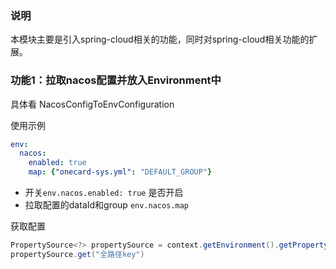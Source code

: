 
### 说明
本模块主要是引入spring-cloud相关的功能，同时对spring-cloud相关功能的扩展。

### 功能1：拉取nacos配置并放入Environment中
具体看 NacosConfigToEnvConfiguration

使用示例
```yaml
env:
  nacos:
    enabled: true
    map: {"onecard-sys.yml": "DEFAULT_GROUP"}
```
- 开关`env.nacos.enabled: true` 是否开启
- 拉取配置的dataId和group `env.nacos.map`

获取配置
```java
PropertySource<?> propertySource = context.getEnvironment().getPropertySources().get("");
propertySource.get("全路径key")
```